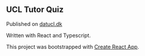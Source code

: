 ## UCL Tutor Quiz
Published on [datucl.dk](https://www.datucl.dk/)

Written with React and Typescript.


This project was bootstrapped with [Create React App](https://github.com/facebook/create-react-app).
